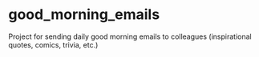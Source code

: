 # good_morning_emails
Project for sending daily good morning emails to colleagues (inspirational quotes, comics, trivia, etc.)

